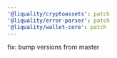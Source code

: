 ```yaml
---
'@liquality/cryptoassets': patch
'@liquality/error-parser': patch
'@liquality/wallet-core': patch
---
```


fix: bump versions from master
